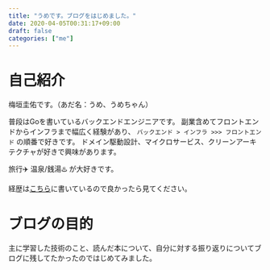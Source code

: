 ```yaml
---
title: "うめです。ブログをはじめました。"
date: 2020-04-05T00:31:17+09:00
draft: false
categories: ["me"]
---
```


# 自己紹介

梅垣圭佑です。（あだ名：うめ、うめちゃん）

普段はGoを書いているバックエンドエンジニアです。
副業含めてフロントエンドからインフラまで幅広く経験があり、
`バックエンド > インフラ >>> フロントエンド` の順番で好きです。
ドメイン駆動設計、マイクロサービス、クリーンアーキテクチャが好きで興味があります。

旅行✈️ 温泉/銭湯♨️ が大好きです。

経歴は[こちら](/page/about-me/)に書いているので良かったら見てください。

# ブログの目的

主に学習した技術のこと、読んだ本について、自分に対する振り返りについてブログに残してたかったのではじめてみました。
